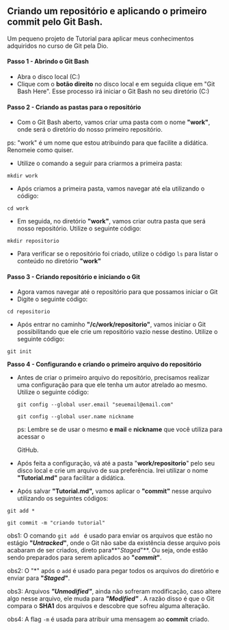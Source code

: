 ## Criando um repositório e aplicando o primeiro commit pelo Git Bash. 

Um pequeno projeto de Tutorial para aplicar meus conhecimentos adquiridos no curso de Git pela Dio. 



#### Passo 1 - Abrindo o Git Bash

- Abra o disco local (C:)
- Clique com o **botão direito** no disco local e em seguida clique em "Git Bash Here". Esse processo irá iniciar o Git Bash no seu diretório (C:)



#### Passo 2 - Criando as pastas para o repositório

- Com o Git Bash aberto, vamos criar uma pasta com o nome **"work"**, onde será o diretório do nosso primeiro repositório. 

ps: "work" é um nome que estou atribuindo para que facilite a didática. Renomeie como quiser.



- Utilize o comando a seguir para criarmos a primeira pasta: 

`mkdir work`



* Após criamos a primeira pasta, vamos navegar até ela utilizando o código: 

`cd work`



* Em seguida, no diretório **"work"**, vamos criar outra pasta que será nosso repositório. Utilize o seguinte código:

`mkdir repositorio`



* Para verificar se o repositório foi criado, utilize o código `ls` para listar o conteúdo no diretório **"work"**





#### Passo 3 - Criando repositório e iniciando o Git

* Agora vamos navegar até o repositório para que possamos iniciar o Git
* Digite o seguinte código: 

`cd repositorio`



* Após entrar no caminho **"/c/work/repositorio"**, vamos iniciar o Git possibilitando que ele crie um repositório vazio nesse destino. Utilize o seguinte código:

`git init`





**Passo 4 - Configurando e criando o primeiro arquivo do repositório**

* Antes de criar o primeiro arquivo do repositório, precisamos realizar uma configuração para que ele tenha um autor atrelado ao mesmo. Utilize o seguinte código: 

  `git config --global user.email "seuemail@email.com" `

  `git config --global user.name nickname`

  

  ps: Lembre se de usar o mesmo **e mail** e **nickname** que você utiliza para acessar o 

  GitHub.

- Após feita a configuração, vá até a pasta "**work/repositorio**" pelo seu disco local e crie um arquivo de sua preferência. Irei utilizar o nome **"Tutorial.md"** para facilitar a didática. 



- Após salvar **"Tutorial.md",** vamos aplicar o **"commit"** nesse arquivo utilizando os seguintes códigos:

`git add *`

``git commit -m "criando tutorial"``



obs1: O comando `git add ` é usado para enviar os arquivos que estão no estágio **"_Untracked_"**,  onde o Git não sabe da existência desse arquivo pois acabaram de ser criados, direto para**"_Staged_"**. Ou seja, onde estão sendo preparados para serem aplicados ao **"_commit_"**.



obs2: O "*" após o `add` é usado para pegar todos os arquivos do diretório e enviar para **"_Staged_"**.



obs3: Arquivos ***"Unmodified"***, ainda não sofreram modificação, caso altere algo nesse arquivo, ele muda para ***"Modified"*** . A razão disso é que o Git compara o **SHA1** dos arquivos e descobre que sofreu alguma alteração. 



obs4: A flag `-m` é usada para atribuir uma mensagem ao **commit** criado.